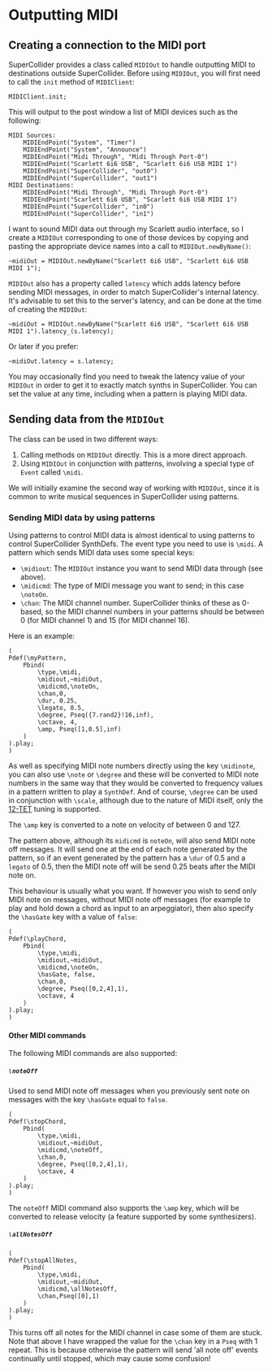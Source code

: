 # Outputting MIDI

## Creating a connection to the MIDI port

SuperCollider provides a class called `MIDIOut` to handle outputting MIDI to destinations outside SuperCollider. Before using `MIDIOut`, you will first need to call the `init` method of `MIDIClient`:

```
MIDIClient.init;
```

This will output to the post window a list of MIDI devices such as the following:

```
MIDI Sources:
	MIDIEndPoint("System", "Timer")
	MIDIEndPoint("System", "Announce")
	MIDIEndPoint("Midi Through", "Midi Through Port-0")
	MIDIEndPoint("Scarlett 6i6 USB", "Scarlett 6i6 USB MIDI 1")
	MIDIEndPoint("SuperCollider", "out0")
	MIDIEndPoint("SuperCollider", "out1")
MIDI Destinations:
	MIDIEndPoint("Midi Through", "Midi Through Port-0")
	MIDIEndPoint("Scarlett 6i6 USB", "Scarlett 6i6 USB MIDI 1")
	MIDIEndPoint("SuperCollider", "in0")
	MIDIEndPoint("SuperCollider", "in1")
```

I want to sound MIDI data out through my Scarlett audio interface, so I create a `MIDIOut` corresponding to one of those devices by copying and pasting the appropriate device names into a call to `MIDIOut.newByName()`:

```
~midiOut = MIDIOut.newByName("Scarlett 6i6 USB", "Scarlett 6i6 USB MIDI 1");
```

`MIDIOut` also has a property called `latency` which adds latency before sending MIDI messages, in order to match SuperCollider's internal latency. It's advisable to set this to the server's latency, and can be done at the time of creating the `MIDIOut`:

```
~midiOut = MIDIOut.newByName("Scarlett 6i6 USB", "Scarlett 6i6 USB MIDI 1").latency_(s.latency);
```

Or later if you prefer:

```
~midiOut.latency = s.latency;
```

You may occasionally find you need to tweak the latency value of your `MIDIOut` in order to get it to exactly match synths in SuperCollider. You can set the value at any time, including when a pattern is playing MIDI data.

## Sending data from the `MIDIOut`

The class can be used in two different ways:
1. Calling methods on `MIDIOut` directly. This is a more direct approach.
1. Using `MIDIOut` in conjunction with patterns, involving a special type of `Event` called `\midi`.

We will initially examine the second way of working with `MIDIOut`, since it is common to write musical sequences in SuperCollider using patterns.

### Sending MIDI data by using patterns

Using patterns to control MIDI data is almost identical to using patterns to control SuperCollider SynthDefs. The event type you need to use is `\midi`. A pattern which sends MIDI data uses some special keys:

* `\midiout`: The `MIDIOut` instance you want to send MIDI data through (see above).
* `\midicmd`: The type of MIDI message you want to send; in this case `\noteOn`.
* `\chan`: The MIDI channel number. SuperCollider thinks of these as 0-based, so the MIDI channel numbers in your patterns should be between 0 (for MIDI channel 1) and 15 (for MIDI channel 16).

Here is an example:

```
(
Pdef(\myPattern,
	Pbind(
		\type,\midi,
		\midiout,~midiOut,
		\midicmd,\noteOn,
		\chan,0,
		\dur, 0.25,
		\legato, 0.5,
		\degree, Pseq({7.rand2}!16,inf),
		\octave, 4,
		\amp, Pseq([1,0.5],inf)
	)
).play;
)
```

As well as specifying MIDI note numbers directly using the key `\midinote`, you can also use `\note` or `\degree` and these will be converted to MIDI note numbers in the same way that they would be converted to frequency values in a pattern written to play a `SynthDef`. And of course, `\degree` can be used in conjunction with `\scale`, although due to the nature of MIDI itself, only the  [12-TET](https://en.wikipedia.org/wiki/Equal_temperament#12TET) tuning is supported.

The `\amp` key is converted to a note on velocity of between 0 and 127.

The pattern above, although its `midicmd` is `noteOn`, will also send MIDI note off messages. It will send one at the end of each note generated by the pattern, so if an event generated by the pattern has a `\dur` of 0.5 and a `legato` of 0.5, then the MIDI note off will be send 0.25 beats after the MIDI note on.

This behaviour is usually what you want. If however you wish to send only MIDI note on messages, without MIDI note off messages (for example to play and hold down a chord as input to an arpeggiator), then also specify the `\hasGate` key with a value of `false`:

```
(
Pdef(\playChord,
	Pbind(
		\type,\midi,
		\midiout,~midiOut,
		\midicmd,\noteOn,
		\hasGate, false,
		\chan,0,
		\degree, Pseq([0,2,4],1),
		\octave, 4
	)
).play;
)
```

#### Other MIDI commands

The following MIDI commands are also supported:

##### `\noteOff`
Used to send MIDI note off messages when you previously sent note on messages with the key `\hasGate` equal to `false`.

```
(
Pdef(\stopChord,
	Pbind(
		\type,\midi,
		\midiout,~midiOut,
		\midicmd,\noteOff,
		\chan,0,
		\degree, Pseq([0,2,4],1),
		\octave, 4
	)
).play;
)
```
The `noteOff` MIDI command also supports the `\amp` key, which will be converted to release velocity (a feature supported by some synthesizers).

##### `\allNotesOff`

```
(
Pdef(\stopAllNotes,
	Pbind(
		\type,\midi,
		\midiout,~midiOut,
		\midicmd,\allNotesOff,
		\chan,Pseq([0],1)
	)
).play;
)
```
This turns off all notes for the MIDI channel in case some of them are stuck. Note that above I have wrapped the value for the `\chan` key in a `Pseq` with 1 repeat. This is because otherwise the pattern will send 'all note off' events continually until stopped, which may cause some confusion!
